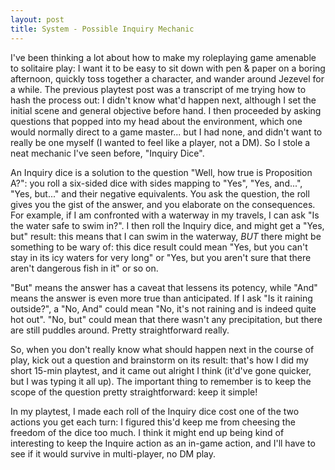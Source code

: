 ```yaml
---
layout: post
title: System - Possible Inquiry Mechanic
---
```


I've been thinking a lot about how to make my roleplaying game amenable to solitaire play: I want it to be easy to sit down with pen &amp; paper on a boring afternoon, quickly toss together a character, and wander around Jezevel for a while. The previous playtest post was a transcript of me trying how to hash the process out: I didn't know what'd happen next, although I set the initial scene and general objective before hand. I then proceeded by asking questions that popped into my head about the environment, which one would normally direct to a game master... but I had none, and didn't want to really be one myself (I wanted to feel like a player, not a DM). So I stole a neat mechanic I've seen before, "Inquiry Dice".

An Inquiry dice is a solution to the question "Well, how true is Proposition A?": you roll a six-sided dice with sides mapping to "Yes", "Yes, and...", "Yes, but..." and their negative equivalents. You ask the question, the roll gives you the gist of the answer, and you elaborate on the consequences. For example, if I am confronted with a waterway in my travels, I can ask "Is the water safe to swim in?". I then roll the Inquiry dice, and might get a "Yes, but" result: this means that I can swim in the waterway, *BUT* there might be something to be wary of: this dice result could mean "Yes, but you can't stay in its icy waters for very long" or "Yes, but you aren't sure that there aren't dangerous fish in it" or so on.

"But" means the answer has a caveat that lessens its potency, while "And" means the answer is even more true than anticipated. If I ask "Is it raining outside?", a "No, And" could mean "No, it's not raining and is indeed quite hot out". "No, but" could mean that there wasn't any precipitation, but there are still puddles around. Pretty straightforward really.

So, when you don't really know what should happen next in the course of play, kick out a question and brainstorm on its result: that's how I did my short 15-min playtest, and it came out alright I think (it'd've gone quicker, but I was typing it all up). The important thing to remember is to keep the scope of the question pretty straightforward: keep it simple!

In my playtest, I made each roll of the Inquiry dice cost one of the two actions you get each turn: I figured this'd keep me from cheesing the freedom of the dice too much. I think it might end up being kind of interesting to keep the Inquire action as an in-game action, and I'll have to see if it would survive in multi-player, no DM play.
